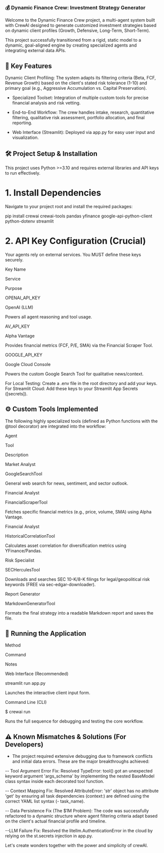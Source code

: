 ### 💰 Dynamic Finance Crew: Investment Strategy Generator
Welcome to the Dynamic Finance Crew project, a multi-agent system built with CrewAI designed to generate customized investment strategies based on dynamic client profiles (Growth, Defensive, Long-Term, Short-Term).

This project successfully transitioned from a rigid, static model to a dynamic, goal-aligned engine by creating specialized agents and integrating external data APIs.

## 🚀 Key Features
Dynamic Client Profiling: The system adapts its filtering criteria (Beta, FCF, Revenue Growth) based on the client's stated risk tolerance (1-10) and primary goal (e.g., Aggressive Accumulation vs. Capital Preservation).

- Specialized Toolset: Integration of multiple custom tools for precise financial analysis and risk vetting.

- End-to-End Workflow: The crew handles intake, research, quantitative filtering, qualitative risk assessment, portfolio allocation, and final reporting.

- Web Interface (Streamlit): Deployed via app.py for easy user input and visualization.

## 🛠️ Project Setup & Installation
This project uses Python >=3.10 and requires external libraries and API keys to run effectively.

# 1. Install Dependencies
Navigate to your project root and install the required packages:

pip install crewai crewai-tools pandas yfinance google-api-python-client python-dotenv streamlit

# 2. API Key Configuration (Crucial)
Your agents rely on external services. You MUST define these keys securely.

Key Name

Service

Purpose

OPENAI_API_KEY

OpenAI (LLM)

Powers all agent reasoning and tool usage.

AV_API_KEY

Alpha Vantage

Provides financial metrics (FCF, P/E, SMA) via the Financial Scraper Tool.

GOOGLE_API_KEY

Google Cloud Console

Powers the custom Google Search Tool for qualitative news/context.

For Local Testing: Create a .env file in the root directory and add your keys.
For Streamlit Cloud: Add these keys to your Streamlit App Secrets ([secrets]).

## ⚙️ Custom Tools Implemented
The following highly specialized tools (defined as Python functions with the @tool decorator) are integrated into the workflow:

Agent

Tool

Description

Market Analyst

GoogleSearchTool

General web search for news, sentiment, and sector outlook.

Financial Analyst

FinancialScraperTool

Fetches specific financial metrics (e.g., price, volume, SMA) using Alpha Vantage.

Financial Analyst

HistoricalCorrelationTool

Calculates asset correlation for diversification metrics using YFinance/Pandas.

Risk Specialist

SECHerculesTool

Downloads and searches SEC 10-K/8-K filings for legal/geopolitical risk keywords (FREE via sec-edgar-downloader).

Report Generator

MarkdownGeneratorTool

Formats the final strategy into a readable Markdown report and saves the file.

## 🏃 Running the Application
Method

Command

Notes

Web Interface (Recommended)

streamlit run app.py

Launches the interactive client input form.

Command Line (CLI)

$ crewai run

Runs the full sequence for debugging and testing the core workflow.

## ⚠️ Known Mismatches & Solutions (For Developers)
- The project required extensive debugging due to framework conflicts and initial data errors. These are the major breakthroughs achieved:

-- Tool Argument Error Fix: Resolved TypeError: tool() got an unexpected keyword argument 'args_schema' by implementing the nested BaseModel class syntax inside each decorated tool function.

-- Context Mapping Fix: Resolved AttributeError: 'str' object has no attribute 'get' by ensuring all task dependencies (context:) are defined using the correct YAML list syntax (- task_name).

-- Data Persistence Fix (The $1M Problem): The code was successfully refactored to a dynamic structure where agent filtering criteria adapt based on the client's actual financial profile and timeline.

--LLM Failure Fix: Resolved the litellm.AuthenticationError in the cloud by relying on the st.secrets injection in app.py.

Let's create wonders together with the power and simplicity of crewAI.
